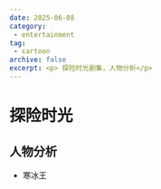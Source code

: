 ```yaml
---
date: 2025-06-08
category: 
 - entertainment
tag:
 - cartoon
archive: false
excerpt: <p> 探险时光剧集，人物分析</p>
---
```

# 探险时光
## 人物分析
* 寒冰王